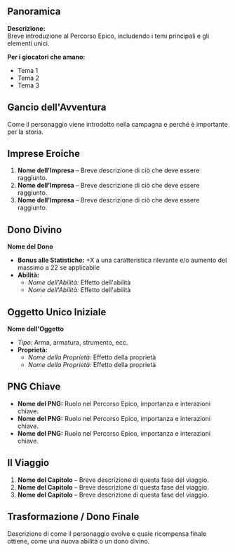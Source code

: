 ## Panoramica  
**Descrizione:**  
Breve introduzione al Percorso Epico, includendo i temi principali e gli elementi unici.  

**Per i giocatori che amano:**  
- Tema 1  
- Tema 2  
- Tema 3  

## Gancio dell'Avventura  
Come il personaggio viene introdotto nella campagna e perché è importante per la storia.  

## Imprese Eroiche  
1. **Nome dell'Impresa** – Breve descrizione di ciò che deve essere raggiunto.  
2. **Nome dell'Impresa** – Breve descrizione di ciò che deve essere raggiunto.  
3. **Nome dell'Impresa** – Breve descrizione di ciò che deve essere raggiunto.  

## Dono Divino  
**Nome del Dono**  
- **Bonus alle Statistiche:** +X a una caratteristica rilevante e/o aumento del massimo a 22 se applicabile  
- **Abilità:**  
  - *Nome dell'Abilità:* Effetto dell'abilità  
  - *Nome dell'Abilità:* Effetto dell'abilità  

## Oggetto Unico Iniziale  
**Nome dell'Oggetto**  
- *Tipo:* Arma, armatura, strumento, ecc.  
- **Proprietà:**  
  - *Nome della Proprietà:* Effetto della proprietà  
  - *Nome della Proprietà:* Effetto della proprietà  

## PNG Chiave  
- **Nome del PNG:** Ruolo nel Percorso Epico, importanza e interazioni chiave.  
- **Nome del PNG:** Ruolo nel Percorso Epico, importanza e interazioni chiave.  
- **Nome del PNG:** Ruolo nel Percorso Epico, importanza e interazioni chiave.  

## Il Viaggio  
1. **Nome del Capitolo** – Breve descrizione di questa fase del viaggio.  
2. **Nome del Capitolo** – Breve descrizione di questa fase del viaggio.  
3. **Nome del Capitolo** – Breve descrizione di questa fase del viaggio.  

## Trasformazione / Dono Finale  
Descrizione di come il personaggio evolve e quale ricompensa finale ottiene, come una nuova abilità o un dono divino.  
